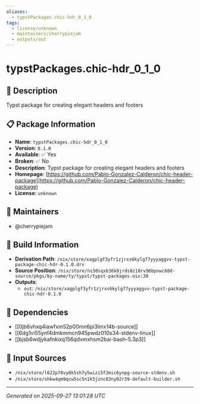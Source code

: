 ```yaml
---
aliases:
  - typstPackages.chic-hdr_0_1_0
tags:
  - license/unknown
  - maintainers/cherrypiejam
  - outputs/out
---
```


# typstPackages.chic-hdr_0_1_0

## 📝 Description

Typst package for creating elegant headers and footers

## 📋 Package Information

- **Name**: `typstPackages.chic-hdr_0_1_0`
- **Version**: `0.1.0`
- **Available**: ✅ Yes
- **Broken**: ✅ No
- **Description**: Typst package for creating elegant headers and footers
- **Homepage**: [https://github.com/Pablo-Gonzalez-Calderon/chic-header-package](https://github.com/Pablo-Gonzalez-Calderon/chic-header-package)
- **License**: `unknown`
## 👥 Maintainers

- @cherrypiejam


## 🔧 Build Information

- **Derivation Path**: `/nix/store/xagplgf3yfr1zjrxs6kylg77yyyaggvv-typst-package-chic-hdr-0.1.0.drv`
- **Source Position**: `/nix/store/ns30sqxb36k8jrds8z18rv96bpnwc60d-source/pkgs/by-name/ty/typst/typst-packages.nix:39`
- **Outputs**:
  - `out`:  `/nix/store/xagplgf3yfr1zjrxs6kylg77yyyaggvv-typst-package-chic-hdr-0.1.0`

## 🔗 Dependencies

- [[0jb6vhxq4iawfxm52p00mn6pi3lmx14b-source]]
- [[6dg1vi55ynf4dmkmmcn945pwdz010s34-stdenv-linux]]
- [[bjsb6wdjykafnkixq156qdvmxhsm2bai-bash-5.3p3]]

## 📁 Input Sources

- `/nix/store/l622p70vy8k5sh7y5wizi5f2mic6ynpg-source-stdenv.sh`
- `/nix/store/shkw4qm9qcw5sc5n1k5jznc83ny02r39-default-builder.sh`

---
*Generated on 2025-09-27 13:01:28 UTC*
